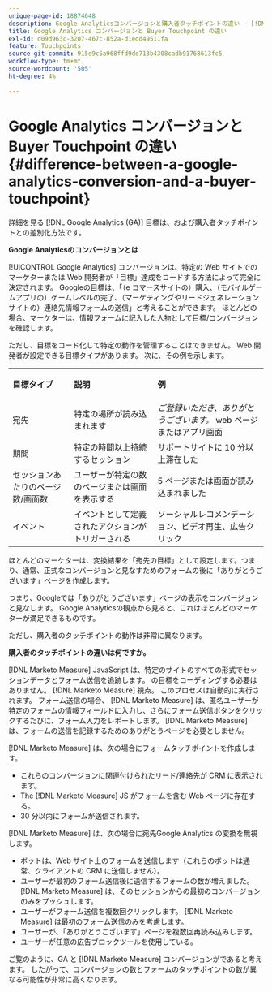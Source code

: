 ```yaml
---
unique-page-id: 18874648
description: Google Analyticsコンバージョンと購入者タッチポイントの違い — [!DNL Marketo Measure]
title: Google Analytics コンバージョンと Buyer Touchpoint の違い
exl-id: d09d963c-3207-467c-852a-d1edd49511fa
feature: Touchpoints
source-git-commit: 915e9c5a968ffd9de713b4308cadb91768613fc5
workflow-type: tm+mt
source-wordcount: '505'
ht-degree: 4%

---
```


# Google Analytics コンバージョンと Buyer Touchpoint の違い {#difference-between-a-google-analytics-conversion-and-a-buyer-touchpoint}

詳細を見る [!DNL Google Analytics (GA)] 目標は、および購入者タッチポイントとの差別化方法です。

**Google Analyticsのコンバージョンとは**

[!UICONTROL Google Analytics] コンバージョンは、特定の Web サイトでのマーケターまたは Web 開発者が「目標」達成をコードする方法によって完全に決定されます。 Googleの目標は、「（e コマースサイトの）購入、（モバイルゲームアプリの）ゲームレベルの完了、（マーケティングやリードジェネレーションサイトの）連絡先情報フォームの送信」と考えることができます。 ほとんどの場合、マーケターは、情報フォームに記入した人物として目標/コンバージョンを確認します。

ただし、目標をコード化して特定の動作を管理することはできません。 Web 開発者が設定できる目標タイプがあります。 次に、その例を示します。

<table> 
 <colgroup> 
  <col> 
  <col> 
  <col> 
 </colgroup> 
 <tbody> 
  <tr> 
   <td><strong>目標タイプ</strong></td> 
   <td><p><strong>説明</strong></p></td> 
   <td><strong>例</strong></td> 
  </tr> 
  <tr> 
   <td><p>宛先</p></td> 
   <td>特定の場所が読み込まれます</td> 
   <td><em>ご登録いただき、ありがとうございます。</em> web ページまたはアプリ画面</td> 
  </tr> 
  <tr> 
   <td>期間</td> 
   <td>特定の時間以上持続するセッション</td> 
   <td>サポートサイトに 10 分以上滞在した</td> 
  </tr> 
  <tr> 
   <td>セッションあたりのページ数/画面数</td> 
   <td>ユーザーが特定の数のページまたは画面を表示する</td> 
   <td>5 ページまたは画面が読み込まれました</td> 
  </tr> 
  <tr> 
   <td>イベント</td> 
   <td>イベントとして定義されたアクションがトリガーされる</td> 
   <td>ソーシャルレコメンデーション、ビデオ再生、広告クリック</td> 
  </tr> 
 </tbody> 
</table>

ほとんどのマーケターは、変換結果を「宛先の目標」として設定します。つまり、通常、正式なコンバージョンと見なすためのフォームの後に「ありがとうございます」ページを作成します。

つまり、Googleでは「ありがとうございます」ページの表示をコンバージョンと見なします。 Google Analyticsの観点から見ると、これはほとんどのマーケターが満足できるものです。

ただし、購入者のタッチポイントの動作は非常に異なります。

**購入者のタッチポイントの違いは何ですか。**

[!DNL Marketo Measure] JavaScript は、特定のサイトのすべての形式でセッションデータとフォーム送信を追跡します。 の目標をコーディングする必要はありません。 [!DNL Marketo Measure] 視点。 このプロセスは自動的に実行されます。 フォーム送信の場合、 [!DNL Marketo Measure] は、匿名ユーザーが特定のフォームの情報フィールドに入力し、さらにフォーム送信ボタンをクリックするたびに、フォーム入力をレポートします。 [!DNL Marketo Measure] は、フォームの送信を記録するためのありがとうページを必要としません。

[!DNL Marketo Measure] は、次の場合にフォームタッチポイントを作成します。

* これらのコンバージョンに関連付けられたリード/連絡先が CRM に表示されます。
* The [!DNL Marketo Measure] JS がフォームを含む Web ページに存在する。
* 30 分以内にフォームが送信されます。

[!DNL Marketo Measure] は、次の場合に宛先Google Analytics の変換を無視します。

* ボットは、Web サイト上のフォームを送信します（これらのボットは通常、クライアントの CRM に送信しません）。
* ユーザーが最初のフォーム送信後に送信するフォームの数が増えました。 [!DNL Marketo Measure] は、そのセッションからの最初のコンバージョンのみをプッシュします。
* ユーザーがフォーム送信を複数回クリックします。 [!DNL Marketo Measure] は最初のフォーム送信のみを考慮します。
* ユーザーが、「ありがとうございます」ページを複数回再読み込みします。
* ユーザーが任意の広告ブロックツールを使用している。

ご覧のように、GA と [!DNL Marketo Measure] コンバージョンがであると考えます。 したがって、コンバージョンの数とフォームのタッチポイントの数が異なる可能性が非常に高くなります。
